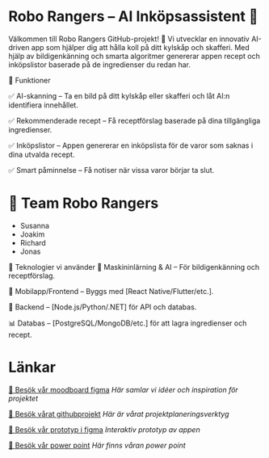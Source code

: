 # Robo Rangers – AI Inköpsassistent 🤖

Välkommen till Robo Rangers GitHub-projekt! 🚀 
Vi utvecklar en innovativ AI-driven app som hjälper dig att hålla koll på ditt kylskåp och skafferi. Med hjälp av bildigenkänning och smarta algoritmer genererar appen recept och inköpslistor baserade på de ingredienser du redan har.

🌟 Funktioner

✅ AI-skanning – Ta en bild på ditt kylskåp eller skafferi och låt AI:n identifiera innehållet.

✅ Rekommenderade recept – Få receptförslag baserade på dina tillgängliga ingredienser.

✅ Inköpslistor – Appen genererar en inköpslista för de varor som saknas i dina utvalda recept.

✅ Smart påminnelse – Få notiser när vissa varor börjar ta slut.


# 👥 Team Robo Rangers
- Susanna
- Joakim
- Richard
- Jonas
  
🔧 Teknologier vi använder
🧠 Maskininlärning & AI – För bildigenkänning och receptförslag.

📱 Mobilapp/Frontend – Byggs med [React Native/Flutter/etc.].

🔗 Backend – [Node.js/Python/.NET] för API och databas.

📊 Databas – [PostgreSQL/MongoDB/etc.] för att lagra ingredienser och recept.


# Länkar
  [🔗 Besök vår moodboard figma](https://www.figma.com/board/SlL4SBqAyC1dtHEfaol4DL/Welcome-to-FigJam?node-id=0-1&p=f&t=kXwrT8QwHOp2AHuS-0)
  _Här samlar vi idéer och inspiration för projektet_
  

  [🔗 Besök vårat githubprojekt](https://github.com/users/Vence85/projects/1)
   _Här är vårat projektplaneringsverktyg_
 
  
  [🔗 Besök vår prototyp i figma](https://www.figma.com/proto/eyD0PqZbFA0ZFb6DSJOM4h/PlanEat_Prototype?node-id=1-1188&starting-point-node-id=1%3A1188)
   _Interaktiv prototyp av appen_

  
 [🔗 Besök vår power point](https://thorengruppen-my.sharepoint.com/:p:/g/personal/susanna_rokka_student_nbi-handelsakademin_se/EREF5mCp6-9ItO65EeqGMGgBV8kRL2hLckjFCJ_WwGpjug?e=pL1Fge)
   _Här finns våran power point_


 

